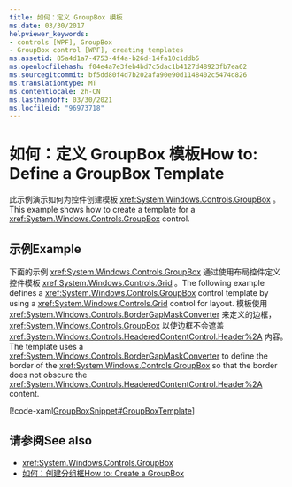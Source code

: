 ```yaml
---
title: 如何：定义 GroupBox 模板
ms.date: 03/30/2017
helpviewer_keywords:
- controls [WPF], GroupBox
- GroupBox control [WPF], creating templates
ms.assetid: 85a4d1a7-4753-4f4a-b26d-14fa10c1ddb5
ms.openlocfilehash: f04e4a7e3feb4bd7c5dac1b4127d48923fb7ea62
ms.sourcegitcommit: bf5dd80f4d7b202afa90e90d1148402c5474d826
ms.translationtype: MT
ms.contentlocale: zh-CN
ms.lasthandoff: 03/30/2021
ms.locfileid: "96973718"
---
```

# <a name="how-to-define-a-groupbox-template"></a><span data-ttu-id="b42e0-102">如何：定义 GroupBox 模板</span><span class="sxs-lookup"><span data-stu-id="b42e0-102">How to: Define a GroupBox Template</span></span>

<span data-ttu-id="b42e0-103">此示例演示如何为控件创建模板 <xref:System.Windows.Controls.GroupBox> 。</span><span class="sxs-lookup"><span data-stu-id="b42e0-103">This example shows how to create a template for a <xref:System.Windows.Controls.GroupBox> control.</span></span>  
  
## <a name="example"></a><span data-ttu-id="b42e0-104">示例</span><span class="sxs-lookup"><span data-stu-id="b42e0-104">Example</span></span>  

 <span data-ttu-id="b42e0-105">下面的示例 <xref:System.Windows.Controls.GroupBox> 通过使用布局控件定义控件模板 <xref:System.Windows.Controls.Grid> 。</span><span class="sxs-lookup"><span data-stu-id="b42e0-105">The following example defines a <xref:System.Windows.Controls.GroupBox> control template by using a <xref:System.Windows.Controls.Grid> control for layout.</span></span> <span data-ttu-id="b42e0-106">模板使用 <xref:System.Windows.Controls.BorderGapMaskConverter> 来定义的边框， <xref:System.Windows.Controls.GroupBox> 以使边框不会遮盖 <xref:System.Windows.Controls.HeaderedContentControl.Header%2A> 内容。</span><span class="sxs-lookup"><span data-stu-id="b42e0-106">The template uses a <xref:System.Windows.Controls.BorderGapMaskConverter> to define the border of the <xref:System.Windows.Controls.GroupBox> so that the border does not obscure the <xref:System.Windows.Controls.HeaderedContentControl.Header%2A> content.</span></span>  
  
 [!code-xaml[GroupBoxSnippet#GroupBoxTemplate](~/samples/snippets/csharp/VS_Snippets_Wpf/GroupBoxSnippet/CS/Window1.xaml#groupboxtemplate)]  
  
## <a name="see-also"></a><span data-ttu-id="b42e0-107">请参阅</span><span class="sxs-lookup"><span data-stu-id="b42e0-107">See also</span></span>

- <xref:System.Windows.Controls.GroupBox>
- <span data-ttu-id="b42e0-108">[如何：创建分组框](/previous-versions/dotnet/netframework-3.5/ms748321(v=vs.90))</span><span class="sxs-lookup"><span data-stu-id="b42e0-108">[How to: Create a GroupBox](/previous-versions/dotnet/netframework-3.5/ms748321(v=vs.90))</span></span>
